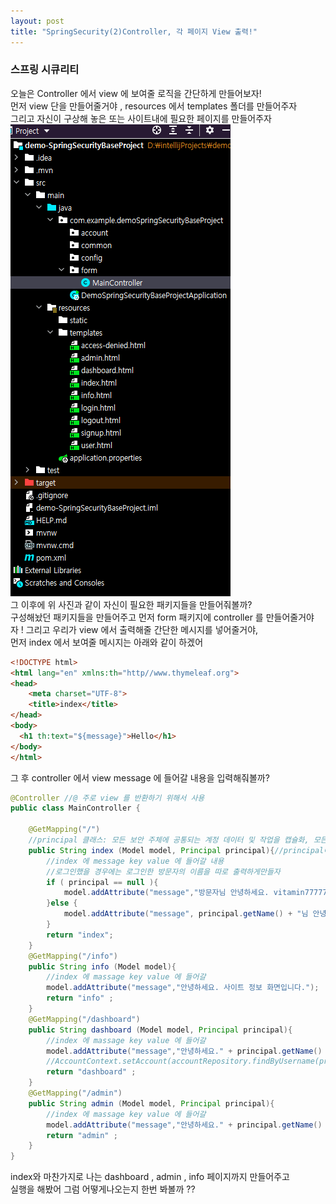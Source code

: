```yaml
---
layout: post
title: "SpringSecurity(2)Controller, 각 페이지 View 출력!"
---
```


### 스프링 시큐리티
오늘은 Controller 에서 view 에 보여줄 로직을 간단하게 만들어보자!
<br>
먼저 view 단을 만들어줄거야 , resources 에서 templates 폴더를 만들어주자
<br>
그리고 자신이 구상해 놓은 또는  사이트내에 필요한 페이지를 만들어주자
<br>
![20210519_201734.png](../img/20210519_201734.png)
<br>
그 이후에 위 사진과 같이 자신이 필요한 패키지들을 만들어줘볼까?
<br>
구성해놨던 패키지들을 만들어주고 먼저 form 패키지에 controller 를 만들어줄거야
<br> 
자 ! 그리고 우리가 view 에서 출력해줄 간단한 메시지를 넣어줄거야,
<br>
먼저 index 에서 보여줄 메시지는 아래와 같이 하겠어
<br>
```html
<!DOCTYPE html>
<html lang="en" xmlns:th="http//www.thymeleaf.org">
<head>
    <meta charset="UTF-8">
    <title>index</title>
</head>
<body>
  <h1 th:text="${message}">Hello</h1>
</body>
</html>
```
그 후 controller 에서 view message 에 들어갈 내용을 입력해줘볼까?
```java
@Controller //@ 주로 view 를 반환하기 위해서 사용
public class MainController {

    @GetMapping("/")
    //principal 클래스: 모든 보안 주체에 공통되는 계정 데이터 및 작업을 캡슐화, 모든 보안 주체가 파생되는 추상 기본 클래스
    public String index (Model model, Principal principal){//principal에 담긴 사용자 정보 id출력
        //index 에 message key value 에 들어갈 내용
        //로그인했을 경우에는 로그인한 방문자의 이름을 따로 출력하게만들자
        if ( principal == null ){
            model.addAttribute("message","방문자님 안녕하세요. vitamin7777777 의 메인 화면입니다.");
        }else {
            model.addAttribute("message", principal.getName() + "님 안녕하세요 , vitamin7777777 의 메인 화면입니다.");
        }
        return "index";
    }
    @GetMapping("/info")
    public String info (Model model){
        //index 에 massage key value 에 들어갈
        model.addAttribute("message","안녕하세요. 사이트 정보 화면입니다.");
        return "info" ;
    }
    @GetMapping("/dashboard")
    public String dashboard (Model model, Principal principal){
        //index 에 massage key value 에 들어갈
        model.addAttribute("message","안녕하세요." + principal.getName() + " 님 게시물 화면입니다.");//principal에 담긴 사용자 정보 id출력
        //AccountContext.setAccount(accountRepository.findByUsername(principal.getName()));//사용자 정보를 가져와서 스레드로컬에 넣어주기
        return "dashboard" ;
    }
    @GetMapping("/admin")
    public String admin (Model model, Principal principal){
        //index 에 massage key value 에 들어갈
        model.addAttribute("message","안녕하세요." + principal.getName() + " 님 관리자 화면입니다.");
        return "admin" ;
    }
}
```  
index와 마찬가지로 나는 dashboard , admin , info 페이지까지 만들어주고  
실행을 해봤어 그럼 어떻게나오는지 한번 봐볼까 ??  
